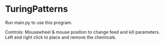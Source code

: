 # TuringPatterns

Run main.py to use this program.

Controls: Mousewheel & mouse position to change feed and kill parameters. Left and right click to place and remove the chemicals.
